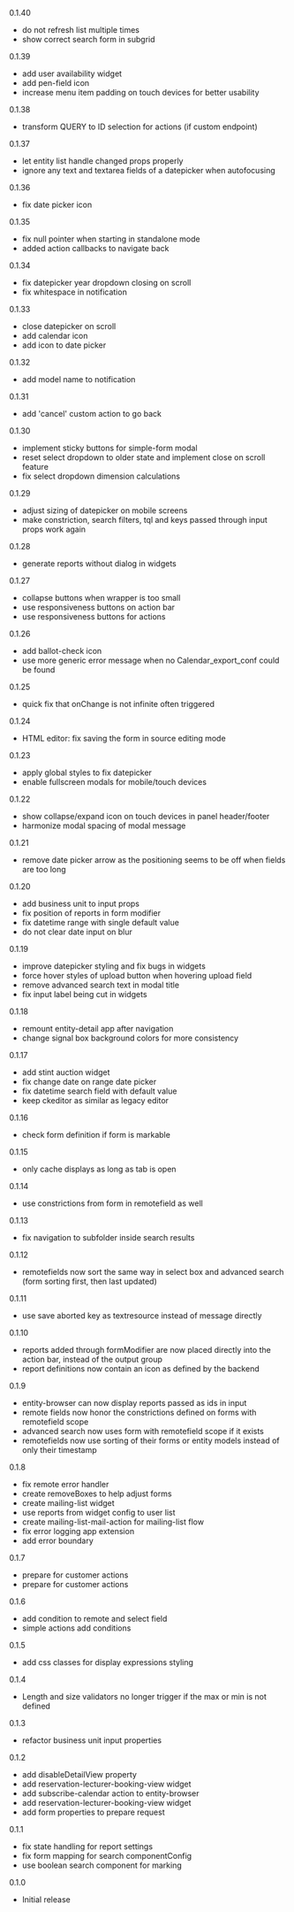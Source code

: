 0.1.40
- do not refresh list multiple times
- show correct search form in subgrid

0.1.39
- add user availability widget
- add pen-field icon
- increase menu item padding on touch devices for better usability

0.1.38
- transform QUERY to ID selection for actions (if custom endpoint)

0.1.37
- let entity list handle changed props properly
- ignore any text and textarea fields of a datepicker when autofocusing

0.1.36
- fix date picker icon

0.1.35
- fix null pointer when starting in standalone mode
- added action callbacks to navigate back

0.1.34
- fix datepicker year dropdown closing on scroll
- fix whitespace in notification

0.1.33
- close datepicker on scroll
- add calendar icon
- add icon to date picker

0.1.32
- add model name to notification

0.1.31
- add 'cancel' custom action to go back

0.1.30
- implement sticky buttons for simple-form modal
- reset select dropdown to older state and implement close on scroll feature
- fix select dropdown dimension calculations

0.1.29
- adjust sizing of datepicker on mobile screens
- make constriction, search filters, tql and keys passed through input props work again

0.1.28
- generate reports without dialog in widgets

0.1.27
- collapse buttons when wrapper is too small
- use responsiveness buttons on action bar
- use responsiveness buttons for actions

0.1.26
- add ballot-check icon
- use more generic error message when no Calendar_export_conf could be found

0.1.25
- quick fix that onChange is not infinite often triggered

0.1.24
- HTML editor: fix saving the form in source editing mode

0.1.23
- apply global styles to fix datepicker
- enable fullscreen modals for mobile/touch devices

0.1.22
- show collapse/expand icon on touch devices in panel header/footer
- harmonize modal spacing of modal message

0.1.21
- remove date picker arrow as the positioning seems to be off when fields are too long

0.1.20
- add business unit to input props
- fix position of reports in form modifier
- fix datetime range with single default value
- do not clear date input on blur

0.1.19
- improve datepicker styling and fix bugs in widgets
- force hover styles of upload button when hovering upload field
- remove advanced search text in modal title
- fix input label being cut in widgets

0.1.18
- remount entity-detail app after navigation
- change signal box background colors for more consistency

0.1.17
- add stint auction widget
- fix change date on range date picker
- fix datetime search field with default value
- keep ckeditor as similar as legacy editor

0.1.16
- check form definition if form is markable

0.1.15
- only cache displays as long as tab is open

0.1.14
- use constrictions from form in remotefield as well

0.1.13
- fix navigation to subfolder inside search results

0.1.12
- remotefields now sort the same way in select box and advanced search (form sorting first, then last updated)

0.1.11
- use save aborted key as textresource instead of message directly

0.1.10
- reports added through formModifier are now placed directly into the action bar, instead of the output group
- report definitions now contain an icon as defined by the backend

0.1.9
- entity-browser can now display reports passed as ids in input
- remote fields now honor the constrictions defined on forms with remotefield scope
- advanced search now uses form with remotefield scope if it exists
- remotefields now use sorting of their forms or entity models instead of only their timestamp

0.1.8
- fix remote error handler
- create removeBoxes to help adjust forms
- create mailing-list widget
- use reports from widget config to user list
- create mailing-list-mail-action for mailing-list flow
- fix error logging app extension
- add error boundary

0.1.7
- prepare for customer actions
- prepare for customer actions

0.1.6
- add condition to remote and select field
- simple actions add conditions

0.1.5
- add css classes for display expressions styling

0.1.4
- Length and size validators no longer trigger if the max or min is not defined

0.1.3
- refactor business unit input properties

0.1.2
- add disableDetailView property
- add reservation-lecturer-booking-view widget
- add subscribe-calendar action to entity-browser
- add reservation-lecturer-booking-view widget
- add form properties to prepare request

0.1.1
- fix state handling for report settings
- fix form mapping for search componentConfig
- use boolean search component for marking

0.1.0
- Initial release
